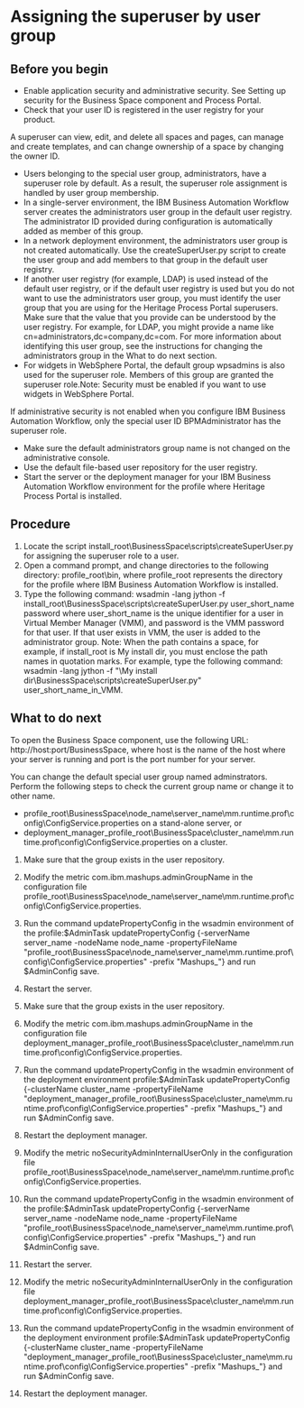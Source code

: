 <!-- image -->

# Assigning the superuser by user group

## Before you begin

- Enable application security and administrative security. See Setting up security for the Business Space component and Process Portal.
- Check that your user ID is registered in the user registry for
your product.

A
superuser can view, edit, and delete all spaces and pages, can manage
and create templates, and can change ownership of a space by changing
the owner ID.

- Users belonging to the special user group, administrators,
have a superuser role by default. As a result, the superuser role
assignment is handled by user group membership.
- In a single-server environment, the IBM Business Automation Workflow server
creates the administrators user group in the
default user registry. The administrator ID provided during configuration
is automatically added as member of this group.
- In a network deployment environment, the administrators user
group is not created automatically. Use the createSuperUser.py script
to create the user group and add members to that group in the default
user registry.
- If
another user registry (for example, LDAP) is used instead of the default
user registry, or if the default user registry is used but you do
not want to use the administrators user group,
you must identify  the user group that you are using for the Heritage Process Portal superusers. Make sure that the value
that you provide can  be understood by the user registry. For example,
for LDAP, you might provide a name like  cn=administrators,dc=company,dc=com.
For more information about identifying this user group, see the instructions
for changing the administrators group in the What to do next section.
- For widgets in WebSphere Portal, the default group wpsadmins is
also used for the superuser role. Members of this group are granted
the superuser role.Note: Security must be enabled if you want to use
widgets in WebSphere Portal.

If administrative security is not enabled when you configure IBM Business Automation Workflow, only
the special user ID BPMAdministrator has the
superuser role.

- Make sure the default administrators group
name is not changed on the administrative console.
- Use the default file-based user repository for the user registry.
- Start the server or the deployment manager for your IBM Business Automation Workflow environment
for the profile where Heritage Process Portal is installed.

## Procedure

1. Locate the script install\_root\BusinessSpace\scripts\createSuperUser.py for
assigning the superuser role to a user.
2. Open a command prompt, and change directories to the following
directory: profile\_root\bin,
where profile\_root represents the directory for
the profile where IBM Business Automation Workflow is
installed.
3. Type the following command: wsadmin -lang jython
 -f install\_root\BusinessSpace\scripts\createSuperUser.py user\_short\_name password
where user\_short\_name is the unique identifier
for a user in Virtual Member Manager (VMM), and password is
the VMM password for that user. If that user exists in VMM, the user
is added to the administrator group. Note: When the path contains
a space, for example, if install\_root is My
install dir, you must enclose the path names in quotation
marks. For example, type the following command: wsadmin
-lang jython -f "\My install dir\BusinessSpace\scripts\createSuperUser.py" user\_short\_name\_in\_VMM.

## What to do next

To open the Business Space component,
use the following URL: http://host:port/BusinessSpace,
where host is the name of the host where your server
is running and port is the port number for your
server.

You can change the default special user group named adminstrators.
Perform the following steps to check the current group name or change
it to other name.

- profile\_root\BusinessSpace\node\_name\server\_name\mm.runtime.prof\config\ConfigService.properties on
a stand-alone server, or
- deployment\_manager\_profile\_root\BusinessSpace\cluster\_name\mm.runtime.prof\config\ConfigService.properties on
a cluster.

1. Make sure that the group exists in the user repository.
2. Modify the metric com.ibm.mashups.adminGroupName in
the configuration file profile\_root\BusinessSpace\node\_name\server\_name\mm.runtime.prof\config\ConfigService.properties.
3. Run the command updatePropertyConfig in the wsadmin environment
of the profile:$AdminTask updatePropertyConfig {-serverName server\_name -nodeName node\_name -propertyFileName
"profile\_root\BusinessSpace\node\_name\server\_name\mm.runtime.prof\config\ConfigService.properties"
-prefix "Mashups\_"}  and run $AdminConfig save.
4. Restart the server.

1. Make sure that the group exists in the user repository.
2. Modify the metric com.ibm.mashups.adminGroupName in
the configuration file deployment\_manager\_profile\_root\BusinessSpace\cluster\_name\mm.runtime.prof\config\ConfigService.properties.
3. Run the command updatePropertyConfig in the wsadmin environment
of the deployment environment profile:$AdminTask updatePropertyConfig
{-clusterName cluster\_name -propertyFileName "deployment\_manager\_profile\_root\BusinessSpace\cluster\_name\mm.runtime.prof\config\ConfigService.properties"
-prefix "Mashups\_"}  and run $AdminConfig save.
4. Restart the deployment manager.

1. Modify the metric noSecurityAdminInternalUserOnly in
the configuration file profile\_root\BusinessSpace\node\_name\server\_name\mm.runtime.prof\config\ConfigService.properties.
2. Run the command updatePropertyConfig in the wsadmin environment
of the profile:$AdminTask updatePropertyConfig {-serverName server\_name -nodeName node\_name -propertyFileName
"profile\_root\BusinessSpace\node\_name\server\_name\mm.runtime.prof\config\ConfigService.properties"
-prefix "Mashups\_"}  and run $AdminConfig save.
3. Restart the server.

1. Modify the metric noSecurityAdminInternalUserOnly in
the configuration file deployment\_manager\_profile\_root\BusinessSpace\cluster\_name\mm.runtime.prof\config\ConfigService.properties.
2. Run the command updatePropertyConfig in the wsadmin environment
of the deployment environment profile:$AdminTask updatePropertyConfig
{-clusterName cluster\_name -propertyFileName "deployment\_manager\_profile\_root\BusinessSpace\cluster\_name\mm.runtime.prof\config\ConfigService.properties"
-prefix "Mashups\_"}  and run $AdminConfig save.
3. Restart the deployment manager.